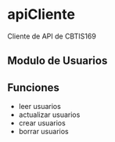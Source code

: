 # apiCliente
Cliente de API de CBTIS169

## Modulo de Usuarios

Funciones
---------------
* leer usuarios
* actualizar usuarios
* crear usuarios
* borrar usuarios

